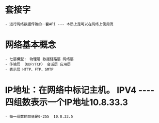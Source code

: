 # 套接字
    - 进行网络数据传输的一套API --- 本质上是可以在网络上使用流
# 网络基本概念
    - 七层模型： 物理层 数据链路层 网络层 
    - 传输层 （UDP/TCP） 会话层 应用层 
    - 表示层 HTTP、FTP、SMTP

# IP地址：在网络中标记主机。 IPV4 ---- 四组数表示一个IP地址10.8.33.3
    - 每一组数的取值是0-255  10.8.33.5
